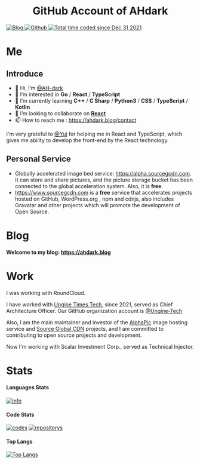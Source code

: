 <h1 align="center">
  GitHub Account of AHdark
  <br>
</h1>

<p>
  <a href="https://ahdark.blog" target="_blank">
    <img alt="Blog" src="https://img.shields.io/badge/Blog-ahdark.com-%231D7EA7.svg?logo=wordpress&logoColor=white" />
  </a> 
  <a href="https://github.com/AH-dark" target="_blank">
    <img alt="Github" src="https://img.shields.io/badge/GitHub-AHdark-%2312100E.svg?logo=Github&logoColor=white" />
  </a> 
  <a href="https://wakatime.com/@81977bc9-5534-44bf-89f9-d1a4cd76fc29">
    <img src="https://wakatime.com/badge/user/81977bc9-5534-44bf-89f9-d1a4cd76fc29.svg" alt="Total time coded since Dec 31 2021" />
  </a>
</p>

# Me

## Introduce

- 👋 Hi, I’m [@AH-dark](https://ahdark.blog/about)
- 👀 I’m interested in **Go** / **React** / **TypeScript**
- 🌱 I’m currently learning **C++** / **C Sharp** / **Python3** / **CSS** / **TypeScript** / **Kotlin**
- 💞️ I’m looking to collaborate on [**React**](https://github.com/facebook/react)
- 📫 How to reach me : <https://ahdark.blog/contact>

I'm very grateful to [@Yui](https://github.com/topjohncian) for helping me in React and TypeScript, which gives me ability to develop the front-end by the React technology.

## Personal Service

- Globally accelerated image bed service: <https://alpha.sourcegcdn.com>. It can store and share pictures, and the picture storage bucket has been connected to the global acceleration system. Also, it is **free**.
- <https://www.sourcegcdn.com> is a **free** service that accelerates projects hosted on GitHub, WordPress.org , npm and cdnjs, also includes Gravatar and other projects which will promote the development of Open Source.

# Blog

**Welcome to my blog: <https://ahdark.blog>**

# Work

I was working with RoundCloud.

I have worked with [Ungine Times Tech.](https://www.ungine.cn) since 2021, served as Chief Architecture Officer. 
Our GitHub organization account is [@Ungine-Tech](https://github.com/Ungine-Tech)

Also, I am the main maintainer and investor of the [AlphaPic](https://alpha.sourcegcdn.com) image hosting service and [Source Global CDN](https://www.sourcegcdn.com) projects, and I am committed to contributing to open source projects and development.

Now I'm working with Scalar Investment Corp., served as Technical Injector.

# Stats

#### Languages Stats
[![info](https://github-readme-stats.vercel.app/api?username=ah-dark&count_private=true&show_icons=true&line_height=20)](https://github.com/anuraghazra/github-readme-stats)

#### Code Stats
[![codes](https://api.githubtrends.io/user/svg/AH-dark/langs?time_range=one_year&include_private=True&theme=classic)](https://api.githubtrends.io/user/svg/AH-dark/langs?time_range=one_year&include_private=True&theme=classic)
[![repositorys](https://api.githubtrends.io/user/svg/AH-dark/repos?time_range=one_year&include_private=True&theme=classic)](https://api.githubtrends.io/user/svg/AH-dark/repos?time_range=one_year&include_private=True&theme=classic)

#### Top Langs
[![Top Langs](https://github-readme-stats.vercel.app/api/top-langs/?username=ah-dark&layout=compact&langs_count=8&card_width=445)](https://github.com/anuraghazra/github-readme-stats)
